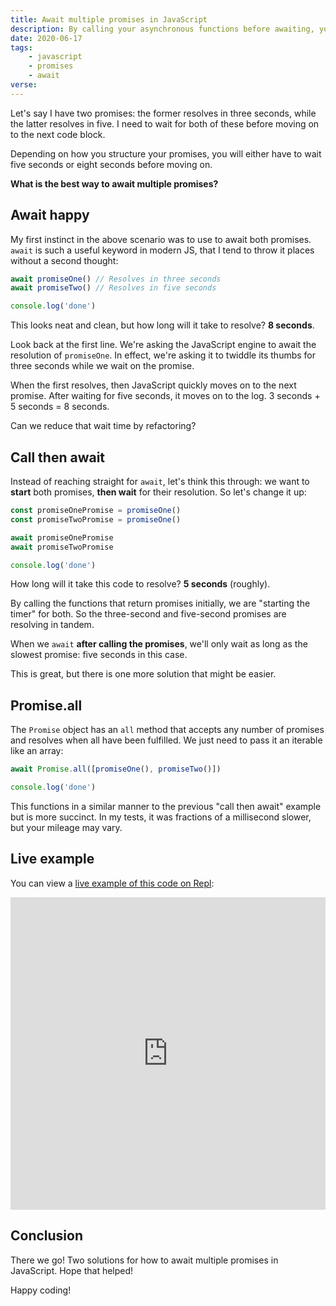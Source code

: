 ```yaml
---
title: Await multiple promises in JavaScript
description: By calling your asynchronous functions before awaiting, you can save valuable time in your JavaScript programs
date: 2020-06-17
tags:
    - javascript
    - promises
    - await
verse:
---
```


Let's say I have two promises: the former resolves in three seconds, while the latter resolves in five. I need to wait for both of these before moving on to the next code block.

Depending on how you structure your promises, you will either have to wait five seconds or eight seconds before moving on.

**What is the best way to await multiple promises?**

## Await happy

My first instinct in the above scenario was to use to await both promises. `await` is such a useful keyword in modern JS, that I tend to throw it places without a second thought:

```js
await promiseOne() // Resolves in three seconds
await promiseTwo() // Resolves in five seconds

console.log('done')
```

This looks neat and clean, but how long will it take to resolve? **8 seconds**.

Look back at the first line. We're asking the JavaScript engine to await the resolution of `promiseOne`. In effect, we're asking it to twiddle its thumbs for three seconds while we wait on the promise.

When the first resolves, then JavaScript quickly moves on to the next promise. After waiting for five seconds, it moves on to the log. 3 seconds + 5 seconds = 8 seconds.

Can we reduce that wait time by refactoring?

## Call then await

Instead of reaching straight for `await`, let's think this through: we want to **start** both promises, **then wait** for their resolution. So let's change it up:

```js
const promiseOnePromise = promiseOne()
const promiseTwoPromise = promiseOne()

await promiseOnePromise
await promiseTwoPromise

console.log('done')
```

How long will it take this code to resolve? **5 seconds** (roughly).

By calling the functions that return promises initially, we are "starting the timer" for both. So the three-second and five-second promises are resolving in tandem.

When we `await` **after calling the promises**, we'll only wait as long as the slowest promise: five seconds in this case.

This is great, but there is one more solution that might be easier.

## Promise.all

The `Promise` object has an `all` method that accepts any number of promises and resolves when all have been fulfilled. We just need to pass it an iterable like an array:

```js
await Promise.all([promiseOne(), promiseTwo()])

console.log('done')
```

This functions in a similar manner to the previous "call then await" example but is more succinct. In my tests, it was fractions of a millisecond slower, but your mileage may vary.

## Live example

You can view a [live example of this code on Repl](https://repl.it/@SeanMcP/await-multiple-promises):

<iframe height="500px" width="100%" src="https://repl.it/@SeanMcP/await-multiple-promises?lite=true" scrolling="no" frameborder="no" allowtransparency="true" allowfullscreen="true" sandbox="allow-forms allow-pointer-lock allow-popups allow-same-origin allow-scripts allow-modals"></iframe>

## Conclusion

There we go! Two solutions for how to await multiple promises in JavaScript. Hope that helped!

Happy coding!